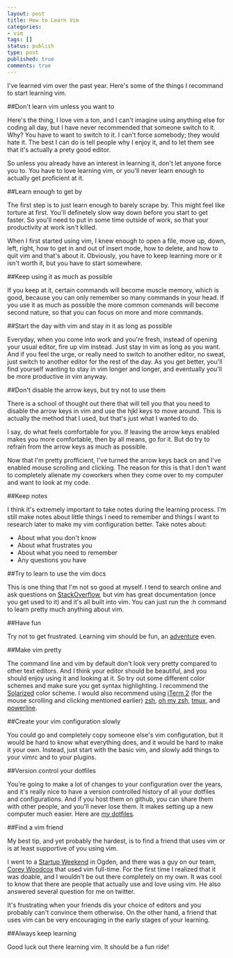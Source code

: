 ```yaml
---
layout: post
title: How to Learn Vim
categories:
- vim
tags: []
status: publish
type: post
published: true
comments: true
---
```


I've learned vim over the past year. Here's some of the things I recommand to start learning vim.

##Don't learn vim unless you want to

Here's the thing, I love vim a ton, and I can't imagine using anything else for coding all day, but I have never recommended that someone switch to it. Why? You have to want to switch to it. I can't force somebody; they would hate it. The best I can do is tell people why I enjoy it, and to let them see that it's actually a prety good editor.

So unless you already have an interest in learning it, don't let anyone force you to. You have to love learning vim, or you'll never learn enough to actually get proficient at it.

##Learn enough to get by

The first step is to just learn enough to barely scrape by. This might feel like torture at first. You'll definetely slow way down before you start to get faster. So you'll need to put in some time outside of work, so that your productivity at work isn't killed.

When I first started using vim, I knew enough to open a file, move up, down, left, right, how to get in and out of insert mode, how to delete, and how to quit vim and that's about it. Obviously, you have to keep learning more or it isn't worth it, but you have to start somewhere.


##Keep using it as much as possible

If you keep at it, certain commands will become muscle memory, which is good, because you can only remember so many commands in your head. If you use it as much as possible the more common commands will become second nature, so that you can focus on more and more commands.

##Start the day with vim and stay in it as long as possible

Everyday, when you come into work and you're fresh, instead of opening your usual editor, fire up vim instead. Just stay in vim as long as you want. And if you feel the urge, or really need to switch to another editor, no sweat, just switch to another editor for the rest of the day. As you get better, you'll find yourself wanting to stay in vim longer and longer, and eventually you'll be more productive in vim anyway.

##Don't disable the arrow keys, but try not to use them

There is a school of thought out there that will tell you that you need to disable the arrow keys in vim and use the hjkl keys to move around. This is actually the method that I used, but that's just what I wanted to do.

I say, do what feels comfortable for you. If leaving the arrow keys enabled makes you more comfortable, then by all means, go for it. But do try to refrain from the arrow keys as much as possible.

Now that I'm pretty profficient, I've turned the arrow keys back on and I've enabled mouse scrolling and clicking. The reason for this is that I don't want to completely alienate my coworkers when they come over to my computer and want to look at my code.

##Keep notes

I think it's extremely important to take notes during the learning process. I'm still make notes about little things I need to remember and things I want to research later to make my vim configuration better. Take notes about:

+ About what you don't know
+ About what frustrates you
+ About what you need to remember
+ Any questions you have

##Try to learn to use the vim docs

This is one thing that I'm not so good at myself. I tend to search online and ask questions on [StackOverflow](http://stackoverflow.com/questions/24345331/vim-real-tab-characters-start-at-column-8-i-cant-move-all-the-way-left), but vim has great documentation (once you get used to it) and it's all built into vim. You can just run the :h command to learn pretty much anything about vim.

##Have fun

Try not to get frustrated. Learning vim should be fun, an [adventure](http://vim-adventures.com/) even.

##Make vim pretty

The command line and vim by default don't look very pretty compared to other text editors. And I think your editor should be beautiful, and you should enjoy using it and looking at it. So try out some different color schemes and make sure you get syntax highlighting. I recommend the [Solarized](http://ethanschoonover.com/solarized) color scheme. I would also recommend using [iTerm 2](http://iterm2.com/) (for the mouse scrolling and clicking mentioned earlier) [zsh](http://www.zsh.org/), [oh my zsh](https://github.com/robbyrussell/oh-my-zsh), [tmux](http://tmux.sourceforge.net/), and [powerline](https://github.com/Lokaltog/powerline).

##Create your vim configuration slowly

You could go and completely copy someone else's vim configuration, but it would be hard to know what everything does, and it would be hard to make it your own. Instead, just start with the basic vim, and slowly add things to your vimrc and to your plugins.

##Version control your dotfiles

You're going to make a lot of changes to your configuration over the years, and it's really nice to have a version controlled history of all your dotfiles and configurations. And if you host them on github, you can share them with other people, and you'll never lose them. It makes setting up a new computer much easier. Here are [my dotfiles](https://github.com/aharris88/dotfiles).

##Find a vim friend

My best tip, and yet probably the hardest, is to find a friend that uses vim or is at least supportive of you using vim.

I went to a [Startup Weekend](http://startupweekend.org/) in Ogden, and there was a guy on our team, [Corey Woodcox](https://twitter.com/cwoodcox) that used vim full-time. For the first time I realized that it was doable, and I wouldn't be out there completely on my own. It was cool to know that there are people that actually use and love using vim. He also answered several question for me on twitter.

It's frustrating when your friends dis your choice of editors and you probably can't convince them otherwise.
On the other hand, a friend that uses vim can be very encouraging in the early stages of your learning.


##Always keep learning

Good luck out there learning vim. It should be a fun ride!
